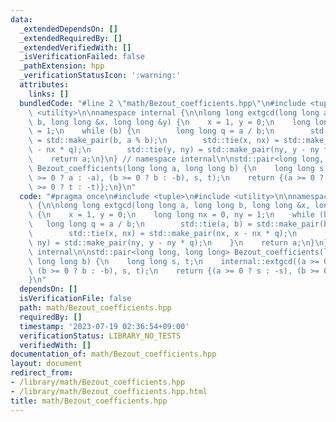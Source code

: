 ```yaml
---
data:
  _extendedDependsOn: []
  _extendedRequiredBy: []
  _extendedVerifiedWith: []
  _isVerificationFailed: false
  _pathExtension: hpp
  _verificationStatusIcon: ':warning:'
  attributes:
    links: []
  bundledCode: "#line 2 \"math/Bezout_coefficients.hpp\"\n#include <tuple>\n#include\
    \ <utility>\n\nnamespace internal {\n\nlong long extgcd(long long a, long long\
    \ b, long long &x, long long &y) {\n    x = 1, y = 0;\n    long long nx = 0, ny\
    \ = 1;\n    while (b) {\n        long long q = a / b;\n        std::tie(a, b)\
    \ = std::make_pair(b, a % b);\n        std::tie(x, nx) = std::make_pair(nx, x\
    \ - nx * q);\n        std::tie(y, ny) = std::make_pair(ny, y - ny * q);\n    }\n\
    \    return a;\n}\n} // namespace internal\n\nstd::pair<long long, long long>\
    \ Bezout_coefficients(long long a, long long b) {\n    long long s, t;\n    internal::extgcd((a\
    \ >= 0 ? a : -a), (b >= 0 ? b : -b), s, t);\n    return {(a >= 0 ? s : -s), (b\
    \ >= 0 ? t : -t)};\n}\n"
  code: "#pragma once\n#include <tuple>\n#include <utility>\n\nnamespace internal\
    \ {\n\nlong long extgcd(long long a, long long b, long long &x, long long &y)\
    \ {\n    x = 1, y = 0;\n    long long nx = 0, ny = 1;\n    while (b) {\n     \
    \   long long q = a / b;\n        std::tie(a, b) = std::make_pair(b, a % b);\n\
    \        std::tie(x, nx) = std::make_pair(nx, x - nx * q);\n        std::tie(y,\
    \ ny) = std::make_pair(ny, y - ny * q);\n    }\n    return a;\n}\n} // namespace\
    \ internal\n\nstd::pair<long long, long long> Bezout_coefficients(long long a,\
    \ long long b) {\n    long long s, t;\n    internal::extgcd((a >= 0 ? a : -a),\
    \ (b >= 0 ? b : -b), s, t);\n    return {(a >= 0 ? s : -s), (b >= 0 ? t : -t)};\n\
    }\n"
  dependsOn: []
  isVerificationFile: false
  path: math/Bezout_coefficients.hpp
  requiredBy: []
  timestamp: '2023-07-19 02:36:54+09:00'
  verificationStatus: LIBRARY_NO_TESTS
  verifiedWith: []
documentation_of: math/Bezout_coefficients.hpp
layout: document
redirect_from:
- /library/math/Bezout_coefficients.hpp
- /library/math/Bezout_coefficients.hpp.html
title: math/Bezout_coefficients.hpp
---
```

